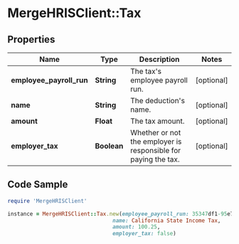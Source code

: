 # MergeHRISClient::Tax

## Properties

Name | Type | Description | Notes
------------ | ------------- | ------------- | -------------
**employee_payroll_run** | **String** | The tax&#39;s employee payroll run. | [optional] 
**name** | **String** | The deduction&#39;s name. | [optional] 
**amount** | **Float** | The tax amount. | [optional] 
**employer_tax** | **Boolean** | Whether or not the employer is responsible for paying the tax. | [optional] 

## Code Sample

```ruby
require 'MergeHRISClient'

instance = MergeHRISClient::Tax.new(employee_payroll_run: 35347df1-95e7-46e2-93cc-66f1191edca5,
                                 name: California State Income Tax,
                                 amount: 100.25,
                                 employer_tax: false)
```


